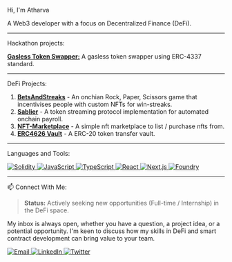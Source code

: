 <p>Hi, I'm Atharva</p>
<p>A Web3 developer with a focus on Decentralized Finance (DeFi).</p>

<hr>
<p>Hackathon projects:</p>
<p>
</p>
<p><strong><a href="https://github.com/theatharvamuley10/Gasless-Swapper">Gasless Token Swapper:</a></strong> A gasless token swapper using ERC-4337 standard.</p>
<hr>
<p>DeFi Projects:</p>
<ol>
  <li>
    <strong><a href="https://bets-and-streaks.vercel.app">BetsAndStreaks</a></strong> - An onchian Rock, Paper, Scissors game that incentivises people with custom NFTs for win-streaks.
  </li>
    <li>
    <strong><a href="https://github.com/your-username/sablier-reimplementation">Sablier</a></strong> - A token streaming protocol implementation for automated onchain payroll.
  </li>
  <li>
    <strong><a href="https://github.com/theatharvamuley10/nft-marketplace">NFT-Marketplace</a></strong> - A simple nft marketplace to list / purchase nfts from.
  </li>
    <li>
    <strong><a href="https://github.com/theatharvamuley10/ERC4626-Vault">ERC4626 Vault</a></strong> - A ERC-20 token transfer vault.
  </li>
</ol>
<hr>
<p>Languages and Tools:</p>
<p>
  <a href="https://soliditylang.org/" target="_blank" rel="noreferrer">
    <img src="https://img.shields.io/badge/Solidity-E6E6E6?style=for-the-badge&logo=solidity&logoColor=black" alt="Solidity"/>
  </a>
  <a href="https://www.javascript.com/" target="_blank" rel="noreferrer">
    <img src="https://img.shields.io/badge/JavaScript-F7DF1E?style=for-the-badge&logo=javascript&logoColor=black" alt="JavaScript"/>
  </a>
  <a href="https://www.typescriptlang.org/" target="_blank" rel="noreferrer">
    <img src="https://img.shields.io/badge/TypeScript-3178C6?style=for-the-badge&logo=typescript&logoColor=white" alt="TypeScript"/>
  </a>
  <a href="https://reactjs.org/" target="_blank" rel="noreferrer">
    <img src="https://img.shields.io/badge/React-61DAFB?style=for-the-badge&logo=react&logoColor=black" alt="React"/>
  </a>
  <a href="https://nextjs.org/" target="_blank" rel="noreferrer">
    <img src="https://img.shields.io/badge/Next.js-000000?style=for-the-badge&logo=nextdotjs&logoColor=white" alt="Next.js"/>
  </a>
  <a href="https://book.getfoundry.sh/" target="_blank" rel="noreferrer">
    <img src="https://img.shields.io/badge/Foundry-2B2B2B?style=for-the-badge&logo=foundry&logoColor=white" alt="Foundry"/>
  </a>
</p>
<hr>

<p>📫 Connect With Me:</p>
<blockquote>
  <p><strong>Status:</strong> Actively seeking new opportunities (Full-time / Internship) in the DeFi space.</p>
</blockquote>
<p>
  My inbox is always open, whether you have a question, a project idea, or a potential opportunity. I'm keen to discuss how my skills in DeFi and smart contract development can bring value to your team.
</p>

<p>
  <a href="mailto:atharvablockchain@gmail.com">
    <img src="https://img.shields.io/badge/Email-D14836?style=for-the-badge&logo=gmail&logoColor=white" alt="Email" />
  </a>
  <a href="https://www.linkedin.com/in/atharva-muley-0795201a9">
    <img src="https://img.shields.io/badge/LinkedIn-0077B5?style=for-the-badge&logo=linkedin&logoColor=white" alt="LinkedIn" />
  </a>
  <a href="https://twitter.com/atharvamuley">
    <img src="https://img.shields.io/badge/Twitter-1DA1F2?style=for-the-badge&logo=twitter&logoColor=white" alt="Twitter" />
  </a>
</p>
